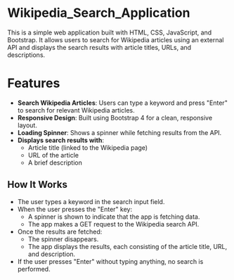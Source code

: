 # Wikipedia_Search_Application
This is a simple web application built with HTML, CSS, JavaScript, and Bootstrap. It allows users to search for Wikipedia articles using an external API and displays the search results with article titles, URLs, and descriptions.

# Features
- **Search Wikipedia Articles**: Users can type a keyword and press "Enter" to search for relevant Wikipedia articles.
- **Responsive Design**: Built using Bootstrap 4 for a clean, responsive layout.
- **Loading Spinner**: Shows a spinner while fetching results from the API.
- **Displays search results with**:
  - Article title (linked to the Wikipedia page)
  - URL of the article
  - A brief description

## How It Works
- The user types a keyword in the search input field.
- When the user presses the "Enter" key:
  - A spinner is shown to indicate that the app is fetching data.
  - The app makes a GET request to the Wikipedia search API.
- Once the results are fetched:
  - The spinner disappears.
  - The app displays the results, each consisting of the article title, URL, and description.
- If the user presses "Enter" without typing anything, no search is performed.
